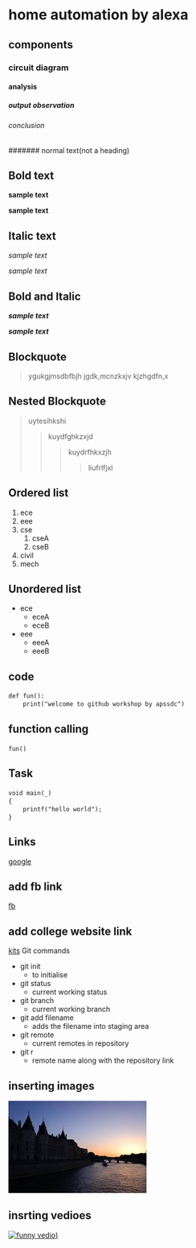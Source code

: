 # home automation by alexa
## components
### circuit diagram
#### analysis
##### output observation
###### conclusion
####### normal text(not a heading)
## Bold text
**sample text**

__sample text__
## Italic text
*sample text*

_sample text_
## Bold and Italic
**_sample text_**

__*sample text*__
## Blockquote
> ygukgjmsdbfbjh
jgdk,mcnzkxjv
kjzhgdfn,x
## Nested Blockquote
> uytesihkshi
>> kuydfghkzxjd
>>> kuydrfhkxzjh
>>>> liufrlfjxl
## Ordered list
1. ece
2. eee
3. cse
    1. cseA
    2. cseB
4. civil
5. mech
## Unordered list
- ece
    * eceA
    * eceB
- eee
    + eeeA
    + eeeB
## code
```
def fun():
    print("welcome to github workshop by apssdc")
```    
## function calling
`
fun()
`
## Task
```
void main(_)
{
    printf("hello world");
}
```
## Links
[google](https://www.google.com/)

## add fb link
[fb](https://www.facebook.com/)
## add college website link
[kits](https://www.kits.com/)
Git commands
- git init
    - to initialise 
- git status
    - current working status
- git branch
    - current working branch
- git add filename
    - adds the filename into staging area
- git remote
    - current remotes in repository
- git r
    - remote name along with the repository link
## inserting images
![images](https://github.com/sirisha476/markdownsyntax-day2/blob/master/images.jpg)
## insrting vedioes
[![funny vedio](https://img.youtube.com/=Q1R5Y1RGxSs/0.jpg))](https://www.youtube.com/watch?v=Q1R5Y1RGxSs)
